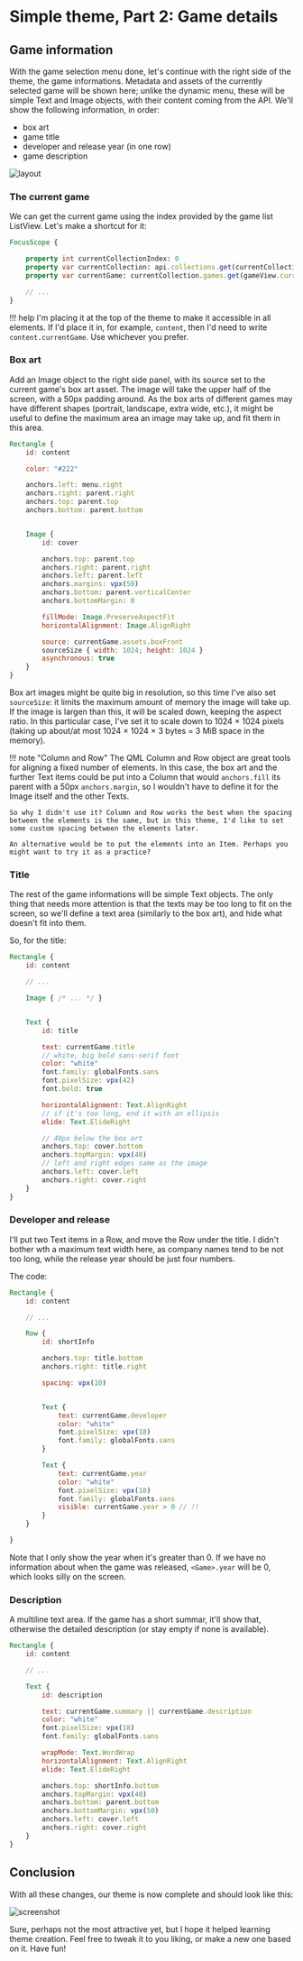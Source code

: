 # Simple theme, Part 2: Game details

## Game information

With the game selection menu done, let's continue with the right side of the theme, the game informations. Metadata and assets of the currently selected game will be shown here; unlike the dynamic menu, these will be simple Text and Image objects, with their content coming from the API. We'll show the following information, in order:

- box art
- game title
- developer and release year (in one row)
- game description

![layout](img/simple_layout-right.svg)

### The current game

We can get the current game using the index provided by the game list ListView. Let's make a shortcut for it:

```qml hl_lines="5"
FocusScope {

    property int currentCollectionIndex: 0
    property var currentCollection: api.collections.get(currentCollectionIndex)
    property var currentGame: currentCollection.games.get(gameView.currentIndex)

    // ...
}
```

!!! help
    I'm placing it at the top of the theme to make it accessible in all elements. If I'd place it in, for example, `content`, then I'd need to write `content.currentGame`. Use whichever you prefer.

### Box art

Add an Image object to the right side panel, with its source set to the current game's box art asset. The image will take the upper half of the screen, with a 50px padding around. As the box arts of different games may have different shapes (portrait, landscape, extra wide, etc.), it might be useful to define the maximum area an image may take up, and fit them in this area.

```qml
Rectangle {
    id: content

    color: "#222"

    anchors.left: menu.right
    anchors.right: parent.right
    anchors.top: parent.top
    anchors.bottom: parent.bottom


    Image {
        id: cover

        anchors.top: parent.top
        anchors.right: parent.right
        anchors.left: parent.left
        anchors.margins: vpx(50)
        anchors.bottom: parent.verticalCenter
        anchors.bottomMargin: 0

        fillMode: Image.PreserveAspectFit
        horizontalAlignment: Image.AlignRight

        source: currentGame.assets.boxFront
        sourceSize { width: 1024; height: 1024 }
        asynchronous: true
    }
}
```

Box art images might be quite big in resolution, so this time I've also set `sourceSize`: it limits the maximum amount of memory the image will take up. If the image is largen than this, it will be scaled down, keeping the aspect ratio. In this particular case, I've set it to scale down to 1024 &times; 1024 pixels (taking up about/at most 1024 &times; 1024 &times; 3 bytes = 3 MiB space in the memory).

!!! note "Column and Row"
    The QML Column and Row object are great tools for aligning a fixed number of elements. In this case, the box art and the further Text items could be put into a Column that would `anchors.fill` its parent with a 50px `anchors.margin`, so I wouldn't have to define it for the Image itself and the other Texts.

    So why I didn't use it? Column and Row works the best when the spacing between the elements is the same, but in this theme, I'd like to set some custom spacing between the elements later.

    An alternative would be to put the elements into an Item. Perhaps you might want to try it as a practice?

### Title

The rest of the game informations will be simple Text objects. The only thing that needs more attention is that the texts may be too long to fit on the screen, so we'll define a text area (similarly to the box art), and hide what doesn't fit into them.

So, for the title:

```qml
Rectangle {
    id: content

    // ...

    Image { /* ... */ }


    Text {
        id: title

        text: currentGame.title
        // white, big bold sans-serif font
        color: "white"
        font.family: globalFonts.sans
        font.pixelSize: vpx(42)
        font.bold: true

        horizontalAlignment: Text.AlignRight
        // if it's too long, end it with an ellipsis
        elide: Text.ElideRight

        // 40px below the box art
        anchors.top: cover.bottom
        anchors.topMargin: vpx(40)
        // left and right edges same as the image
        anchors.left: cover.left
        anchors.right: cover.right
    }
}
```

### Developer and release

I'll put two Text items in a Row, and move the Row under the title. I didn't bother wth a maximum text width here, as company names tend to be not too long, while the release year should be just four numbers.

The code:

```qml
Rectangle {
    id: content

    // ...

    Row {
        id: shortInfo

        anchors.top: title.bottom
        anchors.right: title.right

        spacing: vpx(10)


        Text {
            text: currentGame.developer
            color: "white"
            font.pixelSize: vpx(18)
            font.family: globalFonts.sans
        }

        Text {
            text: currentGame.year
            color: "white"
            font.pixelSize: vpx(18)
            font.family: globalFonts.sans
            visible: currentGame.year > 0 // !!
        }
    }

}
```

Note that I only show the year when it's greater than 0. If we have no information about when the game was released, `<Game>.year` will be 0, which looks silly on the screen.

### Description

A multiline text area. If the game has a short summar, it'll show that, otherwise the detailed description (or stay empty if none is available).

```qml
Rectangle {
    id: content

    // ...

    Text {
        id: description

        text: currentGame.summary || currentGame.description
        color: "white"
        font.pixelSize: vpx(18)
        font.family: globalFonts.sans

        wrapMode: Text.WordWrap
        horizontalAlignment: Text.AlignRight
        elide: Text.ElideRight

        anchors.top: shortInfo.bottom
        anchors.topMargin: vpx(40)
        anchors.bottom: parent.bottom
        anchors.bottomMargin: vpx(50)
        anchors.left: cover.left
        anchors.right: cover.right
    }
}
```

## Conclusion

With all these changes, our theme is now complete and should look like this:

![screenshot](img/simple_end.png)

Sure, perhaps not the most attractive yet, but I hope it helped learning theme creation. Feel free to tweak it to you liking, or make a new one based on it. Have fun!
